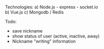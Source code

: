 Technologies:
a) Node.js
    - express
    - socket.io  
b) Vue.js
c) Mongodb / Redis

Todo:
- save nickname
- show status of user (active, inactive, away)
- Nickname "writing" information
